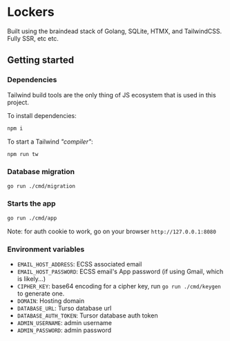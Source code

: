 # Lockers

Built using the braindead stack of Golang, SQLite, HTMX, and TailwindCSS. Fully SSR, etc etc.

## Getting started

### Dependencies

Tailwind build tools are the only thing of JS ecosystem that is used in this project.

To install dependencies:

```sh
npm i
```

To start a Tailwind _"compiler"_:

```sh
npm run tw
```

### Database migration

```sh
go run ./cmd/migration
```

### Starts the app

```sh
go run ./cmd/app
```

Note: for auth cookie to work, go on your browser `http://127.0.0.1:8080`

### Environment variables

- `EMAIL_HOST_ADDRESS`: ECSS associated email
- `EMAIL_HOST_PASSWORD`: ECSS email's App password (if using Gmail, which is likely...)
- `CIPHER_KEY`: base64 encoding for a cipher key, run `go run ./cmd/keygen` to generate one.
- `DOMAIN`: Hosting domain
- `DATABASE_URL`: Turso database url
- `DATABASE_AUTH_TOKEN`: Tursor database auth token
- `ADMIN_USERNAME`: admin username
- `ADMIN_PASSWORD`: admin password
